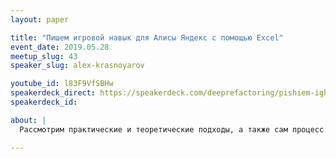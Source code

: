 ```yaml
---
layout: paper

title: "Пишем игровой навык для Алисы Яндекс с помощью Excel"
event_date: 2019.05.28
meetup_slug: 43
speaker_slug: alex-krasnoyarov

youtube_id: l83F9VfSBHw
speakerdeck_direct: https://speakerdeck.com/deeprefactoring/pishiem-ighrovoi-navyk-dlia-alisy-iandieks-s-pomoshch-iu-excel
speakerdeck_id: 

about: |
  Рассмотрим практические и теоретические подходы, а также сам процесс разработки чат-бота для платформы Яндекс Диалоги.

---
```

